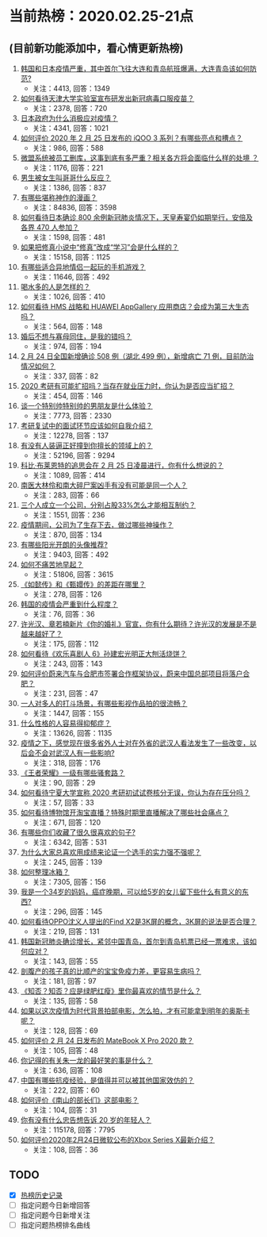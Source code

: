 # 当前热榜：2020.02.25-21点
## (目前新功能添加中，看心情更新热榜)
1. [韩国和日本疫情严重，其中首尔飞往大连和青岛航班爆满，大连青岛该如何防范?](https://www.zhihu.com/question/374175938)
    * 关注：4413, 回答：1349
2. [如何看待天津大学实验室宣布研发出新冠病毒口服疫苗？](https://www.zhihu.com/question/374459725)
    * 关注：2378, 回答：720
3. [日本政府为什么消极应对疫情？](https://www.zhihu.com/question/373948032)
    * 关注：4341, 回答：1021
4. [如何评价 2020 年 2 月 25 日发布的 iQOO 3 系列？有哪些亮点和槽点？](https://www.zhihu.com/question/370637654)
    * 关注：986, 回答：588
5. [微盟系统被员工删库，这事到底有多严重？相关各方将会面临什么样的处境 ？](https://www.zhihu.com/question/374518368)
    * 关注：1176, 回答：221
6. [男生被女生叫哥哥什么反应？](https://www.zhihu.com/question/364440555)
    * 关注：1386, 回答：837
7. [有哪些堪称神作的漫画？](https://www.zhihu.com/question/22580262)
    * 关注：84836, 回答：3598
8. [如何看待日本确诊 800 余例新冠肺炎情况下，天皇寿宴仍如期举行，安倍及各界 470 人参加？](https://www.zhihu.com/question/374267169)
    * 关注：1598, 回答：481
9. [如果把修真小说中“修真”改成“学习”会是什么样的？](https://www.zhihu.com/question/331252452)
    * 关注：15158, 回答：1125
10. [有哪些适合异地情侣一起玩的手机游戏？](https://www.zhihu.com/question/283438060)
    * 关注：11646, 回答：492
11. [喝水多的人是怎样的？](https://www.zhihu.com/question/346860899)
    * 关注：1026, 回答：410
12. [如何看待 HMS 战略和 HUAWEI AppGallery 应用商店？会成为第三大生态吗？](https://www.zhihu.com/question/374389004)
    * 关注：564, 回答：148
13. [婚后不想与寡母同住，是我的错吗？](https://www.zhihu.com/question/369536838)
    * 关注：974, 回答：194
14. [2 月 24 日全国新增确诊 508 例（湖北 499 例），新增病亡 71 例，目前防治情况如何？](https://www.zhihu.com/question/374445374)
    * 关注：337, 回答：82
15. [2020 考研有可能扩招吗？当存在就业压力时，你认为是否应当扩招？](https://www.zhihu.com/question/374465650)
    * 关注：454, 回答：146
16. [谈一个特别帅特别帅的男朋友是什么体验？](https://www.zhihu.com/question/365876594)
    * 关注：7773, 回答：2330
17. [考研复试中的面试环节应该如何自我介绍？](https://www.zhihu.com/question/23252065)
    * 关注：12278, 回答：137
18. [有没有人装逼正好撞到你擅长的领域上的？](https://www.zhihu.com/question/338688699)
    * 关注：52196, 回答：9294
19. [科比·布莱恩特的追思会在 2 月 25 日凌晨进行，你有什么想说的？](https://www.zhihu.com/question/374404243)
    * 关注：1089, 回答：414
20. [南医大林伶和南大碎尸案凶手有没有可能是同一个人？](https://www.zhihu.com/question/374145103)
    * 关注：283, 回答：66
21. [三个人成立一个公司，分别占股33%怎么才能相互制约？](https://www.zhihu.com/question/364513948)
    * 关注：1551, 回答：236
22. [疫情期间，公司为了生存下去，做过哪些神操作？](https://www.zhihu.com/question/373987799)
    * 关注：870, 回答：134
23. [有哪些阳光开朗的头像推荐?](https://www.zhihu.com/question/286748595)
    * 关注：9403, 回答：492
24. [如何不痛苦地早起？](https://www.zhihu.com/question/22120300)
    * 关注：51806, 回答：3615
25. [《如懿传》和《甄嬛传》的差距在哪里？](https://www.zhihu.com/question/291256573)
    * 关注：278, 回答：126
26. [韩国的疫情会严重到什么程度？](https://www.zhihu.com/question/374264120)
    * 关注：76, 回答：36
27. [许光汉、章若楠新片《你的婚礼》官宣，你有什么期待？许光汉的发展是不是越来越好了？](https://www.zhihu.com/question/374462244)
    * 关注：175, 回答：112
28. [如何看待《欢乐喜剧人 6》孙建宏光明正大刨活烧饼？](https://www.zhihu.com/question/374149087)
    * 关注：243, 回答：143
29. [如何评价蔚来汽车与合肥市签署合作框架协议，蔚来中国总部项目将落户合肥？](https://www.zhihu.com/question/374503706)
    * 关注：231, 回答：47
30. [一人对多人的打斗场景，有哪些影视作品拍的很流畅？](https://www.zhihu.com/question/37746536)
    * 关注：1447, 回答：155
31. [什么性格的人容易得抑郁症？](https://www.zhihu.com/question/301993591)
    * 关注：13626, 回答：1135
32. [疫情之下，感觉现在很多省外人士对在外省的武汉人看法发生了一些改变，以后会不会对武汉人有一些影响?](https://www.zhihu.com/question/367841602)
    * 关注：318, 回答：176
33. [《王者荣耀》一级有哪些骚套路？](https://www.zhihu.com/question/374250076)
    * 关注：90, 回答：29
34. [如何看待宁夏大学宣称 2020 考研初试试卷核分无误，你认为存在压分吗？](https://www.zhihu.com/question/374467674)
    * 关注：57, 回答：33
35. [如何看待博物馆开淘宝直播？特殊时期里直播解决了哪些社会痛点？](https://www.zhihu.com/question/373997197)
    * 关注：671, 回答：120
36. [有哪些你们收藏了很久很喜欢的句子?](https://www.zhihu.com/question/328040280)
    * 关注：6342, 回答：531
37. [为什么大家总喜欢用成绩来论证一个选手的实力强不强呢？](https://www.zhihu.com/question/374255141)
    * 关注：245, 回答：139
38. [如何整理冰箱？](https://www.zhihu.com/question/26629302)
    * 关注：7305, 回答：156
39. [我是一个34岁的妈妈，癌症晚期，可以给5岁的女儿留下些什么有意义的东西?](https://www.zhihu.com/question/373615534)
    * 关注：296, 回答：145
40. [如何看待OPPO沈义人提出的Find X2是3K屏的概念，3K屏的说法是否合理？](https://www.zhihu.com/question/374473424)
    * 关注：219, 回答：131
41. [韩国新冠肺炎确诊增长，紧邻中国青岛，首尔到青岛机票已经一票难求，该如何应对？](https://www.zhihu.com/question/374358716)
    * 关注：143, 回答：55
42. [剖腹产的孩子真的比顺产的宝宝免疫力差，更容易生病吗？](https://www.zhihu.com/question/357397677)
    * 关注：181, 回答：97
43. [《知否？知否？应是绿肥红瘦》里你最喜欢的情节是什么？](https://www.zhihu.com/question/368651799)
    * 关注：135, 回答：58
44. [如果以这次疫情为时代背景拍部电影，怎么拍，才有可能拿到明年的奥斯卡呢？](https://www.zhihu.com/question/372460276)
    * 关注：128, 回答：69
45. [如何评价 2 月 24 日发布的 MateBook X Pro 2020 款？](https://www.zhihu.com/question/374353866)
    * 关注：105, 回答：48
46. [你记得的有关朱一龙的最好笑的事是什么？](https://www.zhihu.com/question/371573752)
    * 关注：636, 回答：108
47. [中国有哪些抗疫经验，是值得并可以被其他国家效仿的？](https://www.zhihu.com/question/374470008)
    * 关注：222, 回答：60
48. [如何评价《南山的部长们》这部电影？](https://www.zhihu.com/question/373309366)
    * 关注：104, 回答：31
49. [你有没有什么忠告想告诉 20 岁的年轻人？](https://www.zhihu.com/question/34225818)
    * 关注：115178, 回答：7795
50. [如何评价2020年2月24日微软公布的Xbox Series X最新介绍？](https://www.zhihu.com/question/374418109)
    * 关注：108, 回答：36
## TODO
* [x] [热榜历史记录](hot_history/AllHot.md)
* [ ] 指定问题今日新增回答
* [ ] 指定问题今日新增关注
* [ ] 指定问题热榜排名曲线
